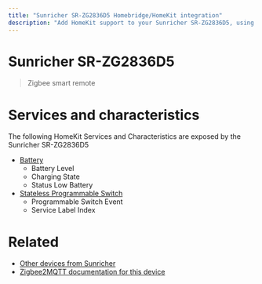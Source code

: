 ```yaml
---
title: "Sunricher SR-ZG2836D5 Homebridge/HomeKit integration"
description: "Add HomeKit support to your Sunricher SR-ZG2836D5, using Homebridge, Zigbee2MQTT and homebridge-z2m."
---
```

<!---
This file has been GENERATED using src/docgen/docgen.ts
DO NOT EDIT THIS FILE MANUALLY!
-->
# Sunricher SR-ZG2836D5
> Zigbee smart remote


# Services and characteristics
The following HomeKit Services and Characteristics are exposed by
the Sunricher SR-ZG2836D5

* [Battery](../../battery.md)
  * Battery Level
  * Charging State
  * Status Low Battery
* [Stateless Programmable Switch](../../action.md)
  * Programmable Switch Event
  * Service Label Index


# Related
* [Other devices from Sunricher](../index.md#sunricher)
* [Zigbee2MQTT documentation for this device](https://www.zigbee2mqtt.io/devices/SR-ZG2836D5.html)